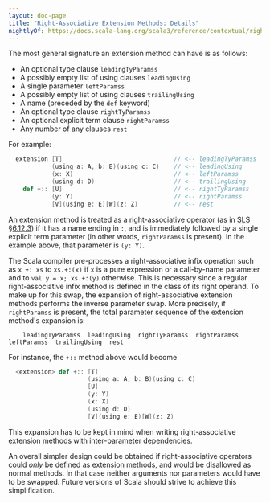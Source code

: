 ```yaml
---
layout: doc-page
title: "Right-Associative Extension Methods: Details"
nightlyOf: https://docs.scala-lang.org/scala3/reference/contextual/right-associative-extension-methods.html
---
```


The most general signature an extension method can have is as follows:
  - An optional type clause `leadingTyParamss`
  - A possibly empty list of using clauses `leadingUsing`
  - A single parameter `leftParamss`
  - A possibly empty list of using clauses `trailingUsing`
  - A name (preceded by the `def` keyword)
  - An optional type clause `rightTyParamss`
  - An optional explicit term clause `rightParamss`
  - Any number of any clauses `rest`

For example:

```scala
  extension [T]                               // <-- leadingTyParamss
            (using a: A, b: B)(using c: C)    // <-- leadingUsing
            (x: X)                            // <-- leftParamss
            (using d: D)                      // <-- trailingUsing
    def +:: [U]                               // <-- rightTyParamss
            (y: Y)                            // <-- rightParamss
            [V](using e: E)[W](z: Z)          // <-- rest
```


An extension method is treated as a right-associative operator
(as in [SLS §6.12.3](https://www.scala-lang.org/files/archive/spec/2.13/06-expressions.html#infix-operations))
if it has a name ending in `:`, and is immediately followed by a
single explicit term parameter (in other words, `rightParamss` is present). In the example above, that parameter is `(y: Y)`.

The Scala compiler pre-processes a right-associative infix operation such as `x +: xs`
to `xs.+:(x)` if `x` is a pure expression or a call-by-name parameter and to `val y = x; xs.+:(y)` otherwise. This is necessary since a regular right-associative infix method
is defined in the class of its right operand. To make up for this swap,
the expansion of right-associative extension methods performs the inverse parameter swap. More precisely, if `rightParamss` is present, the total parameter sequence
of the extension method's expansion is:

```
    leadingTyParamss  leadingUsing  rightTyParamss  rightParamss  leftParamss  trailingUsing  rest
```

For instance, the `+::` method above would become

```scala
  <extension> def +:: [T]
                      (using a: A, b: B)(using c: C)
                      [U]
                      (y: Y)
                      (x: X)
                      (using d: D)
                      [V](using e: E)[W](z: Z)
```

This expansion has to be kept in mind when writing right-associative extension
methods with inter-parameter dependencies.

An overall simpler design could be obtained if right-associative operators could _only_ be defined as extension methods, and would be disallowed as normal methods. In that case neither arguments nor parameters would have to be swapped. Future versions of Scala should strive to achieve this simplification.
